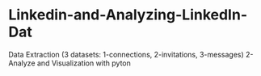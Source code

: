 # Linkedin-and-Analyzing-LinkedIn-Dat
Data Extraction (3 datasets: 1-connections, 2-invitations, 3-messages) 2-Analyze and Visualization with pyton 
